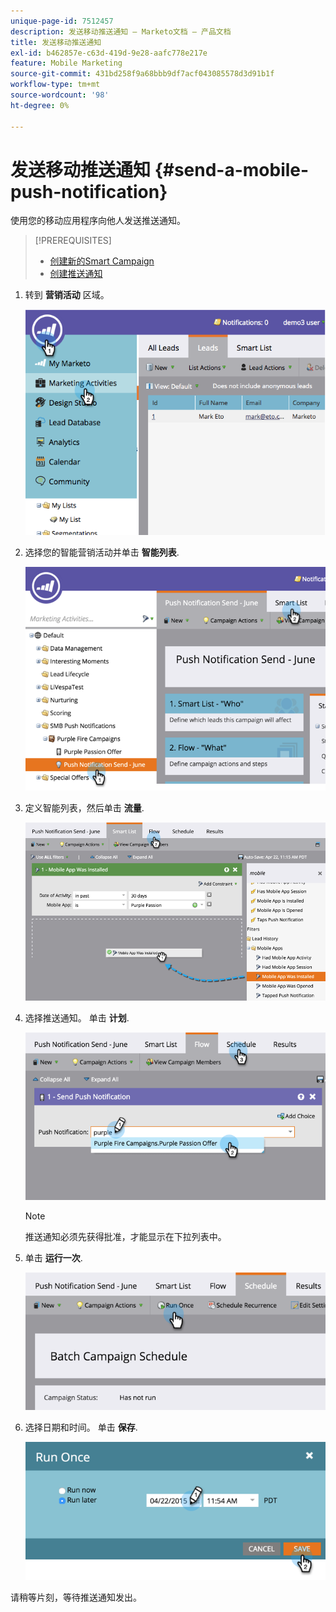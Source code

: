 ```yaml
---
unique-page-id: 7512457
description: 发送移动推送通知 — Marketo文档 — 产品文档
title: 发送移动推送通知
exl-id: b462857e-c63d-419d-9e28-aafc778e217e
feature: Mobile Marketing
source-git-commit: 431bd258f9a68bbb9df7acf043085578d3d91b1f
workflow-type: tm+mt
source-wordcount: '98'
ht-degree: 0%

---
```


# 发送移动推送通知 {#send-a-mobile-push-notification}

使用您的移动应用程序向他人发送推送通知。

>[!PREREQUISITES]
>
>* [创建新的Smart Campaign](/help/marketo/product-docs/core-marketo-concepts/smart-campaigns/creating-a-smart-campaign/create-a-new-smart-campaign.md)
>* [创建推送通知](/help/marketo/product-docs/mobile-marketing/push-notifications/create-a-push-notification.md)

1. 转到 **营销活动** 区域。

   ![](assets/image2015-4-22-18-3a31-3a54.png)

1. 选择您的智能营销活动并单击 **智能列表**.

   ![](assets/image2015-4-23-17-3a57-3a46.png)

1. 定义智能列表，然后单击 **流量**.

   ![](assets/image2015-4-22-18-3a33-3a13.png)

1. 选择推送通知。 单击 **计划**.

   ![](assets/image2015-4-22-18-3a33-3a38.png)

   >[!NOTE]
   >
   >推送通知必须先获得批准，才能显示在下拉列表中。

1. 单击 **运行一次**.

   ![](assets/image2015-4-23-18-3a0-3a54.png)

1. 选择日期和时间。 单击 **保存**.

   ![](assets/image2015-4-23-18-3a1-3a33.png)

请稍等片刻，等待推送通知发出。
